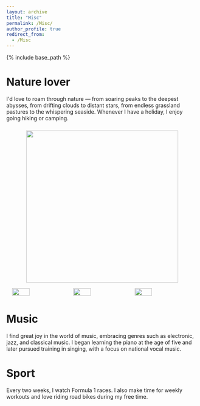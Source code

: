 ```yaml
---
layout: archive
title: "Misc"
permalink: /Misc/
author_profile: true
redirect_from:
  - /Misc
---
```


{% include base_path %}

Nature lover
======
I'd love to roam through nature — from soaring peaks to the deepest abysses, from drifting clouds to distant stars, from endless grassland pastures to the whispering seaside. Whenever I have a holiday, I enjoy going hiking or camping.
<div style="display: flex; align-items: center; justify-content: center; flex-wrap: wrap;">

  <img src="https://niko-kang.github.io/GOAL/images/t1.png" style="height: 400px; margin: 10px;">
  <img src="https://niko-kang.github.io/GOAL/images/t1.jpg" style="width: 30%; margin: 5px;">
  <img src="图片2地址" style="width: 30%; margin: 5px;">
  <img src="图片3地址" style="width: 30%; margin: 5px;">

</div>

</div>

Music
======
I find great joy in the world of music, embracing genres such as electronic, jazz, and classical music. I began learning the piano at the age of five and later pursued training in singing, with a focus on national vocal music.

Sport
======
Every two weeks, I watch Formula 1 races. I also make time for weekly workouts and love riding road bikes during my free time.
